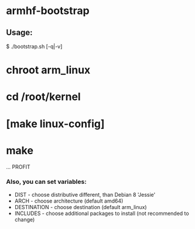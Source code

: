 # armhf-bootstrap

## Usage:

$ ./bootstrap.sh [-q|-v]
# chroot arm_linux
# cd /root/kernel
# [make linux-config]
# make
...
PROFIT

### Also, you can set variables:
* DIST - choose distributive different, than Debian 8 'Jessie'
* ARCH - choose architecture (default amd64)
* DESTINATION - choose destination (default arm_linux)
* INCLUDES - choose additional packages to install (not recommended to change)

